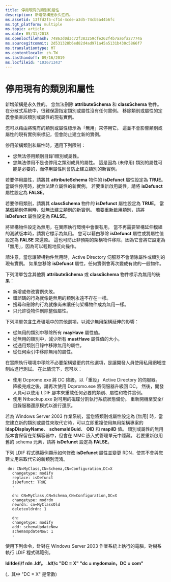 ```yaml
---
title: 停用現有的類別和屬性
description: 新增架構是永久性的。
ms.assetid: 13ffd2f5-cf1d-4cde-a3d5-74cb5a44b6fc
ms.tgt_platform: multiple
ms.topic: article
ms.date: 05/31/2018
ms.openlocfilehash: 74863d0d3c72f383259cfe262f4b7aa6fa27774a
ms.sourcegitcommit: 2d531328b6ed82d4ad971a45a5131b430c5866f7
ms.translationtype: MT
ms.contentlocale: zh-TW
ms.lasthandoff: 09/16/2019
ms.locfileid: "103671343"
---
```

# <a name="disabling-existing-classes-and-attributes"></a>停用現有的類別和屬性

新增架構是永久性的。 您無法刪除 **attributeSchema** 和 **classSchema** 物件。 在分散式系統中，很難保證指定類別或屬性沒有任何實例。 移除類別或屬性的定義會損害該類別或屬性的現有實例。

您可以藉由將現有的類別或屬性標示為「無用」來停用它。 這並不會影響類別或屬性的現有實例來標記，但會防止建立新的實例。

停用架構類別和屬性時，適用下列限制：

-   您無法停用類別目錄1類別或屬性。
-   您無法停用不是也停用之類別成員的屬性。 這是因為 (未停用) 類別的屬性可能是必要的，而停用屬性則會防止建立類別的新實例。

若要停用屬性，請將其 **attributeSchema** 物件的 **isDefunct** 屬性設定為 **TRUE**。 當屬性停用時，就無法建立屬性的新實例。 若要重新啟用屬性，請將 **isDefunct** 屬性設定為 **FALSE**。

若要停用類別，請將其 **classSchema** 物件的 **isDefunct** 屬性設定為 **TRUE**。 當某個類別停用時，就無法建立類別的新實例。 若要重新啟用類別，請將 **isDefunct** 屬性設定為 **FALSE**。

將架構物件設定為無用，在實際執行環境中會很有用。 當不再需要架構延伸模組的測試版本時，請將它標示為無用。 您可以藉由移除 **isDefunct** 屬性或將屬性值設定為 **FALSE** 來還原。 這也可防止非預期的架構物件移除，因為它會將它設定為「無用」，因為可以輕鬆地反向操作。

請注意，當您讓架構物件無用時，Active Directory 伺服器不會清除屬性或類別的現有實例。 如果您移除 **isDefunct** 屬性，任何實例會再次變成有效的一般物件。

下列清單包含其他將 **attributeSchema** 或 **classSchema** 物件標示為無用的後果：

-   新增或修改實例失敗。
-   錯誤碼的行為就像是無用的類別永遠不存在一樣。
-   搜尋和刪除的行為就像尚未讓任何架構物件成為無用一樣。
-   只允許從物件刪除整個屬性。

下列清單包含生產環境中的其他選項，以減少無用架構延伸的影響：

-   從無用的類別中移除所有 **mayHave** 屬性值。
-   從無用的類別中，減少所有 **mustHave** 屬性值的大小。
-   從通用類別目錄中移除無用的屬性。
-   從任何索引中移除無用的屬性。

在實際執行環境中移除不必要架構變更的其他選項，是讓開發人員使用私用網域控制站進行測試。 在此情況下，您可以：

-   使用 Dcpromo.exe 將 DC 降級，以「重設」 Active Directory 的伺服器。 降級完成之後，請再次使用 Dcpromo.exe 將伺服器升級回 DC。 然後，開發人員可以使用 LDIF 腳本來重載任何必要的類別、屬性和物件實例。
-   使用 Ntbackup.exe 對可用的磁碟分割執行系統狀態備份。 重新開機至安全/目錄服務還原模式以進行還原。

若為 Windows Server 2003 作業系統，當您將類別或屬性設定為 [無用] 時，當您建立新的類別或屬性來取代它時，可以立即重複使用無用架構專案的 **ldapDisplayName**、 **schemaIdGuid**、 **OID** 和 **mapiID** 值。 類別或屬性的無用版本會保留在架構容器中，但會在 MMC 嵌入式管理單元中隱藏。 若要重新啟用舊的 schema 元素，請將 **isDefunct** 設定為 **FALSE**。

下列 LDIF 程式碼範例顯示如何修改 **isDefunct** 屬性並變更 RDN，使其不會與您建立用來取代它的新類別混淆。

``` syntax
 dn: CN=MyClass,CN=Schema,CN=Configuration,DC=X
   changetype: modify
   replace: isDefunct
   isDefunct: TRUE
   -

   dn: CN=MyClass,CN=Schema,CN=Configuration,DC=X
   changetype: modrdn
   newrdn: cn=MyClassOld
   deleteoldrdn: 1

   dn:
   changetype: modify
   add: schemaUpdateNow
   schemaUpdateNow: 1
   -
```

使用下列命令，針對在 Windows Server 2003 作業系統上執行的電腦，對樹系執行 LDIF 程式碼範例。

**ldifde/i/f rdn .ldf。 .ldf/c "DC = X" "dc = mydomain，DC = com"**

 (，其中 "DC = X" 是常數) 

 

 




